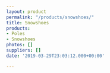 ```yaml
---
layout: product
permalink: "/products/snowshoes/"
title: Snowshoes
products:
- Poles
- Snowshoes
photos: []
suppliers: []
date: '2019-03-29T23:03:12.000+00:00'

---
```

